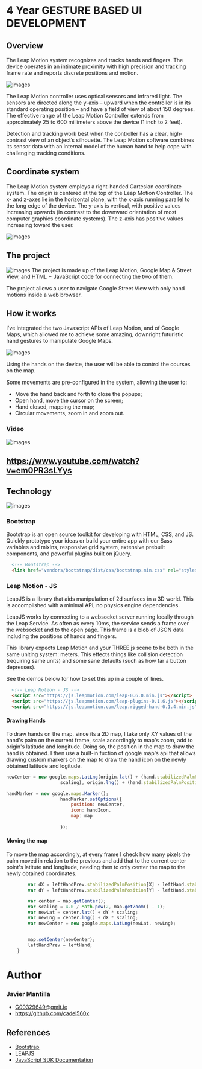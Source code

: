 # 4 Year  GESTURE BASED UI DEVELOPMENT

## Overview
The Leap Motion system recognizes and tracks hands and fingers. The device operates in an intimate proximity with high precision and tracking frame rate and reports discrete positions and motion.

![images](images/leap.jpg)

The Leap Motion controller uses optical sensors and infrared light. The sensors are directed along the y-axis – upward when the controller is in its standard operating position – and have a field of view of about 150 degrees. The effective range of the Leap Motion Controller extends from approximately 25 to 600 millimeters above the device (1 inch to 2 feet).

Detection and tracking work best when the controller has a clear, high-contrast view of an object’s silhouette. The Leap Motion software combines its sensor data with an internal model of the human hand to help cope with challenging tracking conditions.

## Coordinate system
The Leap Motion system employs a right-handed Cartesian coordinate system. The origin is centered at the top of the Leap Motion Controller. The x- and z-axes lie in the horizontal plane, with the x-axis running parallel to the long edge of the device. The y-axis is vertical, with positive values increasing upwards (in contrast to the downward orientation of most computer graphics coordinate systems). The z-axis has positive values increasing toward the user.

![images](images/Leap_Axes.png)

## The project
![images](images/theproject.png)
The project is made up of the Leap Motion, Google Map & Street View, and HTML + JavaScript code for connecting the two of them. 

The project allows a user to navigate Google Street View with only hand motions inside a web browser.


## How it works
I've integrated the two Javascript APIs of Leap Motion, and of Google Maps, which allowed me to achieve some amazing, downright futuristic hand gestures to manipulate Google Maps.

![images](images/leapHand.png)

Using the hands on the device, the user will be able to control the courses on the map.

Some movements are pre-configured in the system, allowing the user to:

- Move the hand back and forth to close the popups;
- Open hand, move the cursor on the screen;
- Hand closed, mapping the map;
- Circular movements, zoom in and zoom out.

### Video
![images](images/youtube.png)
## https://www.youtube.com/watch?v=em0PR3sLYys


## Technology
![images](images/architecture.png)

### Bootstrap
Bootstrap is an open source toolkit for developing with HTML, CSS, and JS. Quickly prototype your ideas or build your entire app with our Sass variables and mixins, responsive grid system, extensive prebuilt components, and powerful plugins built on jQuery.

```html
  <!-- Bootstrap -->
  <link href="vendors/bootstrap/dist/css/bootstrap.min.css" rel="stylesheet">
```

### Leap Motion - JS

LeapJS is a library that aids manipulation of 2d surfaces in a 3D world. This is accomplished with a minimal API, no physics engine dependencies.

LeapJS works by connecting to a websocket server running locally through the Leap Service. As often as every 10ms, the service sends a frame over the websocket and to the open page. This frame is a blob of JSON data including the positions of hands and fingers.

This library expects Leap Motion and your THREE.js scene to be both in the same uniting system: meters. This effects things like collision detection (requiring same units) and some sane defaults (such as how far a button depresses).

See the demos below for how to set this up in a couple of lines.

```html
  <!-- Leap Motion - JS -->
  <script src="https://js.leapmotion.com/leap-0.6.0.min.js"></script>
  <script src="https://js.leapmotion.com/leap-plugins-0.1.6.js"></script>
  <script src="https://js.leapmotion.com/leap.rigged-hand-0.1.4.min.js"></script>
```
#### Drawing Hands
To draw hands on the map, since its a 2D map, I take only XY values of the hand's palm on the current frame, scale accordingly to map's zoom, add to origin's latitude and longitude. Doing so, the position in the map to draw the hand is obtained. I then use a built-in fuction of google map's api that allows drawing custom markers on the map to draw the hand icon on the newly obtained latitude and logitude.
```js
newCenter = new google.maps.LatLng(origin.lat() + (hand.stabilizedPalmPosition[1]  *
                    scaling), origin.lng() + (hand.stabilizedPalmPosition[0] * scaling));

handMarker = new google.maps.Marker();
                    handMarker.setOptions({
                        position: newCenter,
                        icon: handIcon,
                        map: map
                     
                    });
```
#### Moving the map
To move the map accordingly, at every frame I check how many pixels the palm moved in relation to the previous and add that to the current center point's latitute and longitude, needing then to only center the map to the newly obtained coordinates.

```js
        var dX = leftHandPrev.stabilizedPalmPosition[X] - leftHand.stabilizedPalmPosition[X];
        var dY = leftHandPrev.stabilizedPalmPosition[Y] - leftHand.stabilizedPalmPosition[Y];

        var center = map.getCenter();
        var scaling = 4.0 / Math.pow(2, map.getZoom() - 1);
        var newLat = center.lat() + dY * scaling;
        var newLng = center.lng() + dX * scaling;
        var newCenter = new google.maps.LatLng(newLat, newLng);


        map.setCenter(newCenter);
        leftHandPrev = leftHand;
    } 
```

# Author

### Javier Mantilla
- G00329649@gmit.ie  
- https://github.com/cadel560x  

## References
- [Bootstrap](https://getbootstrap.com/)
- [LEAPJS](https://github.com/leapmotion/leapjs)
- [JavaScript SDK Documentation](https://developer.leapmotion.com/documentation/javascript/index.html)  
